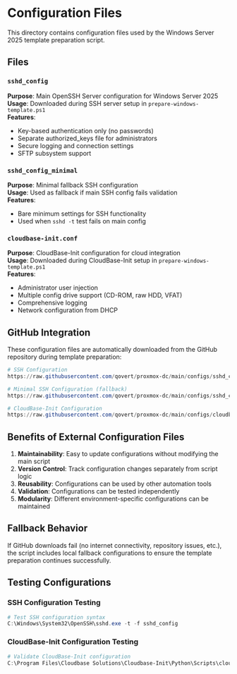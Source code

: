 # Configuration Files

This directory contains configuration files used by the Windows Server 2025 template preparation script.

## Files

### `sshd_config`
**Purpose**: Main OpenSSH Server configuration for Windows Server 2025  
**Usage**: Downloaded during SSH server setup in `prepare-windows-template.ps1`  
**Features**:
- Key-based authentication only (no passwords)
- Separate authorized_keys file for administrators
- Secure logging and connection settings
- SFTP subsystem support

### `sshd_config_minimal`
**Purpose**: Minimal fallback SSH configuration  
**Usage**: Used as fallback if main SSH config fails validation  
**Features**:
- Bare minimum settings for SSH functionality
- Used when `sshd -t` test fails on main config

### `cloudbase-init.conf`
**Purpose**: CloudBase-Init configuration for cloud integration  
**Usage**: Downloaded during CloudBase-Init setup in `prepare-windows-template.ps1`  
**Features**:
- Administrator user injection
- Multiple config drive support (CD-ROM, raw HDD, VFAT)
- Comprehensive logging
- Network configuration from DHCP

## GitHub Integration

These configuration files are automatically downloaded from the GitHub repository during template preparation:

```powershell
# SSH Configuration
https://raw.githubusercontent.com/qovert/proxmox-dc/main/configs/sshd_config

# Minimal SSH Configuration (fallback)
https://raw.githubusercontent.com/qovert/proxmox-dc/main/configs/sshd_config_minimal

# CloudBase-Init Configuration  
https://raw.githubusercontent.com/qovert/proxmox-dc/main/configs/cloudbase-init.conf
```

## Benefits of External Configuration Files

1. **Maintainability**: Easy to update configurations without modifying the main script
2. **Version Control**: Track configuration changes separately from script logic
3. **Reusability**: Configurations can be used by other automation tools
4. **Validation**: Configurations can be tested independently
5. **Modularity**: Different environment-specific configurations can be maintained

## Fallback Behavior

If GitHub downloads fail (no internet connectivity, repository issues, etc.), the script includes local fallback configurations to ensure the template preparation continues successfully.

## Testing Configurations

### SSH Configuration Testing
```powershell
# Test SSH configuration syntax
C:\Windows\System32\OpenSSH\sshd.exe -t -f sshd_config
```

### CloudBase-Init Configuration Testing
```powershell
# Validate CloudBase-Init configuration
C:\Program Files\Cloudbase Solutions\Cloudbase-Init\Python\Scripts\cloudbase-init.exe --config-file cloudbase-init.conf --check-config
```
